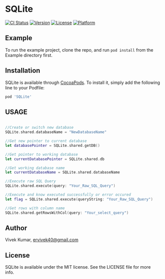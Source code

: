 # SQLite

[![CI Status](https://img.shields.io/travis/ervivek40/SQLite.svg?style=flat)](https://travis-ci.org/ervivek40/SQLite)
[![Version](https://img.shields.io/cocoapods/v/SQLite.svg?style=flat)](https://cocoapods.org/pods/SQLite)
[![License](https://img.shields.io/cocoapods/l/SQLite.svg?style=flat)](https://cocoapods.org/pods/SQLite)
[![Platform](https://img.shields.io/cocoapods/p/SQLite.svg?style=flat)](https://cocoapods.org/pods/SQLite)

## Example

To run the example project, clone the repo, and run `pod install` from the Example directory first.

<!--## Requirements-->

## Installation

SQLite is available through [CocoaPods](https://cocoapods.org). To install
it, simply add the following line to your Podfile:

```ruby
pod 'SQLite'
```
## USAGE
 ```swift
 
 //Create or switch new database
 SQLite.shared.databaseName = "NewDatabaseName"
 
 //Get new pointer to current database
 let databasePointer = SQLite.shared.getDB()
 
 //Get pointer to working database
 let currentDatabasePointer = SQLite.shared.db
 
 //Get working database name
 let currentDatabaseName = SQLite.shared.databaseName
 
 //Execute raw SQL Query 
 SQLite.shared.execute(query: "Your_Raw_SQL_Query")
 
 //Execute and know executed successfully or error occured
 let flag = SQLite.shared.execute(queryString: "Your_Raw_SQL_Query")
 
 //Get rows with column name
 SQLite.shared.getRowsWithCol(query: "Your_select_query")

 
 ```


## Author

Vivek Kumar, ervivek40@gmail.com

## License

SQLite is available under the MIT license. See the LICENSE file for more info.

